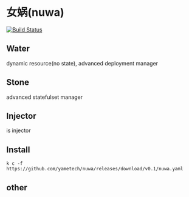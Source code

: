 # 女娲(nuwa)
[![Build Status](https://github.com/yametech/nuwa/workflows/nuwa/badge.svg?event=push&branch=master)](https://github.com/yametech/nuwa/actions?workflow=nuwa)



## Water 
dynamic resource(no state), advanced deployment manager

## Stone 
advanced statefulset manager

## Injector
 is injector

 ## Install
 `k c -f https://github.com/yametech/nuwa/releases/download/v0.1/nuwa.yaml`
 
 ## other
